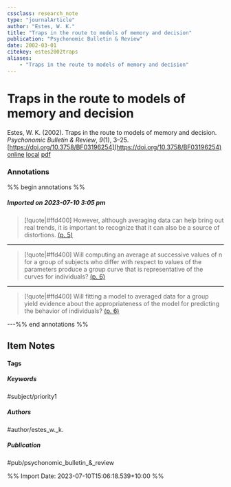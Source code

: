 ```yaml
---
cssclass: research_note
type: "journalArticle"
author: "Estes, W. K."
title: "Traps in the route to models of memory and decision"
publication: "Psychonomic Bulletin & Review"
date: 2002-03-01
citekey: estes2002traps
aliases: 
    - "Traps in the route to models of memory and decision"
---
```


# Traps in the route to models of memory and decision

Estes, W. K. (2002). Traps in the route to models of memory and decision. _Psychonomic Bulletin & Review_, _9_(1), 3–25. [https://doi.org/10.3758/BF03196254](https://doi.org/10.3758/BF03196254)
[online](http://zotero.org/users/local/kZl3QdXV/items/9P79EM86) [local](zotero://select/library/items/9P79EM86) [pdf](file:///home/gjc216/Zotero/storage/XYCP6BSA/Estes%20-%202002%20-%20Traps%20in%20the%20route%20to%20models%20of%20memory%20and%20decisio.pdf)
 

 
### Annotations

%% begin annotations %%
##### Imported on 2023-07-10 3:05 pm
>[!quote|#ffd400]
>However, although averaging data can help bring out real trends, it is important to recognize that it can also be a source of distortions. [(p. 5)](zotero://open-pdf/library/items/XYCP6BSA?page=5&annotation=V3CMN2SG)

---
>[!quote|#ffd400]
>Will computing an average at successive values of n for a group of subjects who differ with respect to values of the parameters produce a group curve that is representative of the curves for individuals? [(p. 6)](zotero://open-pdf/library/items/XYCP6BSA?page=6&annotation=URGD6VQE)

---
>[!quote|#ffd400]
>Will fitting a model to averaged data for a group yield evidence about the appropriateness of the model for predicting the behavior of individuals? [(p. 6)](zotero://open-pdf/library/items/XYCP6BSA?page=6&annotation=2HIGMZUN)

---%% end annotations %%

## Item Notes

#### Tags

##### Keywords

#subject/priority1

##### Authors

#author/estes_w._k.

##### Publication

#pub/psychonomic_bulletin_&_review


%% Import Date: 2023-07-10T15:06:18.539+10:00 %%

